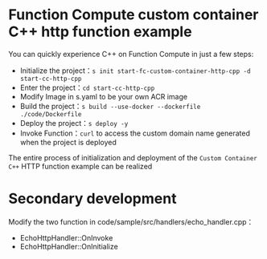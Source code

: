 # Function Compute custom container C++ http function example

You can quickly experience C++ on Function Compute in just a few steps:

- Initialize the project：`s init start-fc-custom-container-http-cpp -d start-cc-http-cpp`
- Enter the project：`cd start-cc-http-cpp`
- Modify Image in s.yaml to be your own ACR image
- Build the project：`s build --use-docker --dockerfile ./code/Dockerfile`
- Deploy the project：`s deploy -y`
- Invoke Function：`curl` to access the custom domain name generated when the project is deployed

The entire process of initialization and deployment of the `Custom Container C++` HTTP function example can be realized

# Secondary development

Modify the two function in code/sample/src/handlers/echo_handler.cpp：

- EchoHttpHandler::OnInvoke
- EchoHttpHandler::OnInitialize
